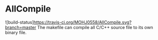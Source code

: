 # AllCompile
![build-status]https://travis-ci.org/MOHJ0558/AllCompile.svg?branch=master
The makefile can compile all C/C++ source file to its own binary file.

